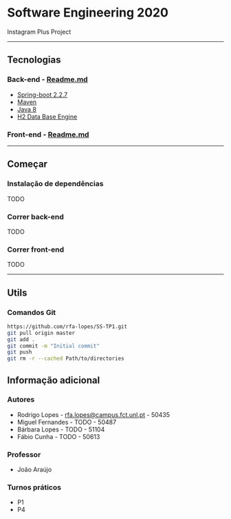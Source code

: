 # Software Engineering 2020

Instagram Plus Project

---

## Tecnologias

### Back-end - [Readme.md](Back-end/README.md)

- [Spring-boot 2.2.7](https://start.spring.io/)
- [Maven](https://maven.apache.org/)
- [Java 8](https://www.java.com/)
- [H2 Data Base Engine](https://www.h2database.com/html/main.html)

### Front-end - [Readme.md](Front-end/README.md)

---

## Começar

### Instalação de dependências

TODO

### Correr back-end

TODO

### Correr front-end

TODO

---

## Utils

### Comandos Git

```bash
https://github.com/rfa-lopes/SS-TP1.git
git pull origin master
git add .
git commit -m "Initial commit"
git push
git rm -r --cached Path/to/directories
```

## Informação adicional

### Autores

- Rodrigo Lopes - rfa.lopes@campus.fct.unl.pt - 50435
- Miguel Fernandes - TODO - 50487
- Bárbara Lopes - TODO - 51104
- Fábio Cunha - TODO - 50613

### Professor

- João Araújo

### Turnos práticos

- P1
- P4
